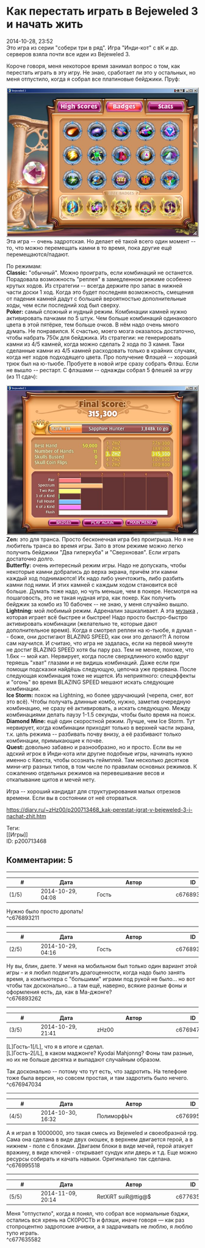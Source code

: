 Как перестать играть в Bejeweled 3 и начать жить
================================================

  
2014-10-28, 23:52  
 Это игра из серии "собери три в ряд". Игра "Инди-кот" с вК и др. серверов взяла почти все идеи из Bejeweled 3.   
   
 Короче говоря, меня некоторое время занимал вопрос о том, как перестать играть в эту игру. Не знаю, сработает ли это у остальных, но меня отпустило, когда я собрал все платиновые бейджики. Пруф:   
   
   [![](pics/0ab9cf778a5ft.jpg)](http://radikal.ru/fp/bd6122e569134ff08faa43ce0a3497b2)     
 Эта игра -- очень задротская. Но делает её такой всего один момент -- то, что можно перемещать камни в то время, пока другие ещё перемещаются/падают.   
   
 По режимам:   
  **Classic:**  "обычный". Можно проиграть, если комбинаций не останется. Порадовала возможность "реплея" в замедленном режиме особенно крутых ходов. Из стратегии -- всегда держите про запас в нижней части доски 1 ход. Когда это будет последняя возможность, смещения от падения камней дадут с большей вероятностью дополнительные ходы, чем если последний ход был сверху.   
  **Poker:**  самый сложный и нудный режим. Комбинации камней нужно активировать пачками по 5 штук. Чем больше комбинаций одинакового цвета в этой пятёрке, тем больше очков. В нём надо очень много думать. Не понравился. К счастью, моего мозга оказалось достаточно, чтобы набрать 750к для бейджика. Из стратегии: не генерировать камни из 4/5 камней, когда можно сделать 2 хода по 3 камня. Таки сделанные камни из 4/5 камней расходовать только в крайних случаях, когда нет ходов подходящего цвета. Про получение Флэшей -- хороший трюк был на ю-тьюбе. Пробуете в новой игре сразу собрать Флэш. Если не вышло -- рестарт. С флэшами -- однажды собрал 5 флешей за игру (из 11 сдач):   
   
   [![](pics/16339ab2f6eet.jpg)](http://radikal.ru/fp/54174b00333345b1a5aa4f9d8092ad6e)     
  **Zen:**  это для транса. Просто бесконечная игра без проигрыша. Но я не любитель транса во время игры. Зато в этом режиме можно легко получить бейджики "Два гиперкуба" и "Сверхновая". Если играть достаточно долго.   
  **Butterfly:**  очень интересный режим игры. Надо не допускать, чтобы некоторые камни добрались до верха экрана, причём эти камни каждый ход поднимаются! Их надо либо уничтожить, либо разбить камни под ними. И этих камней с каждым ходом становится всё больше. Думать тоже надо, но чуть меньше, чем в покере. Несмотря на пошаговость, это не такая нудная игра, как покер. Как получить бейджик за комбо из 10 бабочек -- не знаю, у меня случайно вышло.   
  **Lightning:**  мой любимый режим. Адреналин зашкаливает. А эта  [музыка](https://www.youtube.com/watch?v=chOSAEak_og)  , которая играет всё быстрее и быстрее! Надо просто быстро-быстро активировать комбинации (желательно те, которые дают дополнительное время). Когда я смотрел реплеи на ю-тьюбе, я думал -- боже, они достигают BLAZING SPEED, как они это делают?! А потом сам научился. И считаю, что игра не задалась, если на первой минуте не достиг BLAZING SPEED хотя бы пару раз. Тем не менее, похоже, что 1.6кк -- мой кап. Нервирует, когда после сверхдлинного комбо вдруг теряешь "хват" глазами и не видишь комбинаций. Даже если при помощи подсказки найдёшь следующую, цепочка уже прервана. После следующая комбинация тоже не ищется. Из неприятного: спецэффекты и "огонь" во время BLAZING SPEED мешают искать следующие комбинации.   
  **Ice Storm:**  похож на Lightning, но более удручающий (черепа, снег, вот это всё). Чтобы получать длинные комбо, нужно, заметив очередную комбинацию, не сразу её активировать, а искать следующую. Между комбинациями делать паузу 1-1.5 секунды, чтобы было время на поиск.   
  **Diamond Mine:**  ещё один скоростной режим. Лучше, чем Ice Storm. Тут нервирует, когда комбинации приходят только в верхней части экрана, т.к. цель режима -- разбивать почву внизу, а её разбивают только комбинации, примыкающие к почве.   
  **Quest:**  довольно забавно и разнообразно, но и просто. Если вы не адский игрок в Инди-кота или другие подобные игры, начинать нужно именно с Квеста, чтобы осознать геймплей. Там несколько десятков мини-игр разных типов, в том числе по правилам основных режимов. К сожалению отдельных режимов на перевешивание весов и откапывание щитов и мечей нету.   
   
 Игра -- хороший кандидат для структурирования малых отрезков времени. Если вы в состоянии от неё оторваться.   
  
<https://diary.ru/~zHz00/p200713468_kak-perestat-igrat-v-bejeweled-3-i-nachat-zhit.htm>  
  
Теги:  
[[Игры]]  
ID: p200713468  


Комментарии: 5
--------------

  


---



|         #         |              Дата              |                     Автор                     |           ID           |
| --- | --- | --- | --- |
| (1/5) | 2014-10-29, 04:08 | Гость | c676893211 |

  
 Нужно было просто дропать!   
 ^c676893211

---



|         #         |              Дата              |                     Автор                     |           ID           |
| --- | --- | --- | --- |
| (2/5) | 2014-10-29, 04:16 | Гость | c676893262 |

  
 Ну вы, блин, даете. У меня на мобильном был только один вариант этой игры - и я любил подвигать драгоценности, когда надо было занять время, а компьютера с "большими" играми под рукой не было... но вот чтобы так досконально... а там ещё, наверно, всякие разные фоны и оформления есть, да, как в Ма-джонге?   
 ^c676893262

---



|         #         |              Дата              |                     Автор                     |           ID           |
| --- | --- | --- | --- |
| (3/5) | 2014-10-29, 21:41 | zHz00 | c676947034 |

  
 [L]Гость-1[/L], что я в итоге и сделал.   
 [L]Гость-2[/L], в каком маджонге? Kyodai Mahjonng? Фоны там разные, но их не больше десятка и выпадают случайным образом.   
   
 Так досконально -- потому что тут есть, что задротить. На телефоне тоже была версия, но совсем простая, и там задротить было нечего.   
 ^c676947034

---



|         #         |              Дата              |                     Автор                     |           ID           |
| --- | --- | --- | --- |
| (4/5) | 2014-10-30, 16:32 | ПолиморфЫч | c676995518 |

  
 А я играл в 10000000, это такая смесь из Bejeweled и своеобразной rpg. Сама она сделана в виде двух окошек, в верхнем двигается герой, а в нижнем - поле с блоками. Двигаем блоки в виде мечей, герой атакует вражину, в виде ключей - открывает сундук или дверь и т.д. Еще можно ресурсы собирать и качать навыки. Оригинально так сделана.   
 ^c676995518

---



|         #         |              Дата              |                     Автор                     |           ID           |
| --- | --- | --- | --- |
| (5/5) | 2014-11-09, 20:14 | RetXiRT suiR@ttig@$ | c677635582 |

  
  Меня "отпустило", когда я понял, что собрал все нормальные бэджи, остались вся хрень на СК0Р0СТb и флэши, иначе говоря — как раз стопроцентно задротские ачивки, а я задрачивать не люблю, я люблю тупо играть.    
 ^c677635582